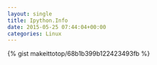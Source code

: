 ```yaml
---
layout: single                                                                                                              
title: Ipython.Info                                                                                                                       
date: 2015-05-25 07:44:04+00:00                                                                                                                        
categories: Linux                                                                                                                
---                                                                                                                              
```


{% gist makeittotop/68b1b399b122423493fb %}                                                                                                           

